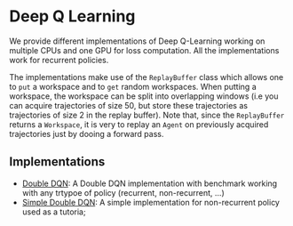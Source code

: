 # Deep Q Learning

We provide different implementations of Deep Q-Learning working on multiple CPUs and one GPU for loss computation. All the implementations work for recurrent policies.

The implementations make use of the `ReplayBuffer` class which allows one to `put` a workspace and to `get` random workspaces. When putting a workspace, the workspace can be split into overlapping windows (i.e you can acquire trajectories of size 50, but store these trajectories as trajectories of size 2 in the replay buffer). Note that, since the `ReplayBuffer` returns a `Workspace`, it is very to replay an `Agent` on previously acquired trajectories just by dooing a forward pass.

## Implementations

* [Double DQN](double_dqn/): A Double DQN implementation with benchmark working with any trtypoe of policy (recurrent, non-recurrent, ...)
* [Simple Double DQN](simplest_double_dqn/): A simple implementation for non-recurrent policy used as a tutoria;
